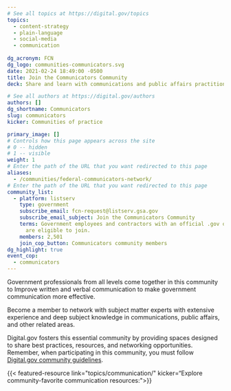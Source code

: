 ```yaml
---
# See all topics at https://digital.gov/topics
topics:
  - content-strategy
  - plain-language
  - social-media
  - communication
  
dg_acronym: FCN
dg_logo: communities-communicators.svg
date: 2021-02-24 18:49:00 -0500
title: Join the Communicators Community
deck: Share and learn with communications and public affairs practitioners.

# See all authors at https://digital.gov/authors
authors: []
dg_shortname: Communicators
slug: communicators
kicker: Communities of practice

primary_image: []
# Controls how this page appears across the site
# 0 -- hidden
# 1 -- visible
weight: 1
# Enter the path of the URL that you want redirected to this page
aliases:
  - /communities/federal-communicators-network/
# Enter the path of the URL that you want redirected to this page
community_list:
  - platform: listserv
    type: government
    subscribe_email: fcn-request@listserv.gsa.gov
    subscribe_email_subject: Join the Communicators Community
    terms: Government employees and contractors with an official .gov or .mil email
      are eligible to join.
    members: 2,501
    join_cop_button: Communicators community members
dg_highlight: true
event_cop:
  - communicators
---
```

Government professionals from all levels come together in this community to Improve written and verbal communication to make government communication more effective.

Become a member to network with subject matter experts with extensive experience and deep subject knowledge in communications, public affairs, and other related areas.

Digital.gov fosters this essential community by providing spaces designed to share best practices, resources, and networking opportunities. Remember, when participating in this community, you must follow [Digital.gov community guidelines](https://digital.gov/communities/manage-your-subscription/).

{{< featured-resource link="topics/communication/" kicker=“Explore community-favorite communication resources:">}}
